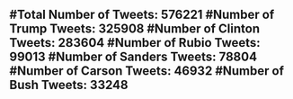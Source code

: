 #Total Number of Tweets: 576221 
#Number of Trump Tweets: 325908
#Number of Clinton Tweets: 283604
#Number of Rubio Tweets: 99013
#Number of Sanders Tweets: 78804
#Number of Carson Tweets: 46932
#Number of Bush Tweets: 33248
---
